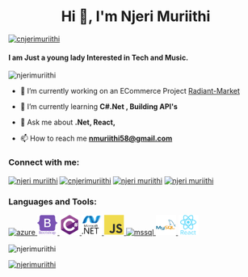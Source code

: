 <h1 align="center">Hi 👋, I'm Njeri Muriithi</h1>

<p align="left"> <a href="https://twitter.com/cnjerimuriithi" target="blank"><img src="https://img.shields.io/twitter/follow/cnjerimuriithi?logo=twitter&style=for-the-badge" alt="cnjerimuriithi" /></a> </p>



#### I am Just a young lady Interested in Tech and Music.
<p align="left"> <img src="https://komarev.com/ghpvc/?username=njerimuriithi&label=Profile%20views&color=0e75b6&style=flat" alt="njerimuriithi" /> </p>

- 🔭 I’m currently working on an ECommerce Project [Radiant-Market](https://github.com/njerimuriithi/Radiant-Market.git)

- 🌱 I’m currently learning **C#.Net , Building API's**

- 💬 Ask me about **.Net, React,**

- 📫 How to reach me **nmuriithi58@gmail.com**



<h3 align="left">Connect with me:</h3>
<p align="left">
<a href="https://dev.to/njeri muriithi" target="blank"><img align="center" src="https://raw.githubusercontent.com/rahuldkjain/github-profile-readme-generator/master/src/images/icons/Social/devto.svg" alt="njeri muriithi" height="30" width="40" /></a>
<a href="https://twitter.com/cnjerimuriithi" target="blank"><img align="center" src="https://raw.githubusercontent.com/rahuldkjain/github-profile-readme-generator/master/src/images/icons/Social/twitter.svg" alt="cnjerimuriithi" height="30" width="40" /></a>
<a href="https://linkedin.com/in/njeri muriithi" target="blank"><img align="center" src="https://raw.githubusercontent.com/rahuldkjain/github-profile-readme-generator/master/src/images/icons/Social/linked-in-alt.svg" alt="njeri muriithi" height="30" width="40" /></a>
<a href="https://hashnode.com/njeri muriithi" target="blank"><img align="center" src="https://raw.githubusercontent.com/rahuldkjain/github-profile-readme-generator/master/src/images/icons/Social/hashnode.svg" alt="njeri muriithi" height="30" width="40" /></a>
</p>

<h3 align="left">Languages and Tools:</h3>
<p align="left"> <a href="https://azure.microsoft.com/en-in/" target="_blank" rel="noreferrer"> <img src="https://www.vectorlogo.zone/logos/microsoft_azure/microsoft_azure-icon.svg" alt="azure" width="40" height="40"/> </a> <a href="https://getbootstrap.com" target="_blank" rel="noreferrer"> <img src="https://raw.githubusercontent.com/devicons/devicon/master/icons/bootstrap/bootstrap-plain-wordmark.svg" alt="bootstrap" width="40" height="40"/> </a> <a href="https://www.w3schools.com/cs/" target="_blank" rel="noreferrer"> <img src="https://raw.githubusercontent.com/devicons/devicon/master/icons/csharp/csharp-original.svg" alt="csharp" width="40" height="40"/> </a> <a href="https://dotnet.microsoft.com/" target="_blank" rel="noreferrer"> <img src="https://raw.githubusercontent.com/devicons/devicon/master/icons/dot-net/dot-net-original-wordmark.svg" alt="dotnet" width="40" height="40"/> </a> <a href="https://developer.mozilla.org/en-US/docs/Web/JavaScript" target="_blank" rel="noreferrer"> <img src="https://raw.githubusercontent.com/devicons/devicon/master/icons/javascript/javascript-original.svg" alt="javascript" width="40" height="40"/> </a> <a href="https://www.microsoft.com/en-us/sql-server" target="_blank" rel="noreferrer"> <img src="https://www.svgrepo.com/show/303229/microsoft-sql-server-logo.svg" alt="mssql" width="40" height="40"/> </a> <a href="https://www.mysql.com/" target="_blank" rel="noreferrer"> <img src="https://raw.githubusercontent.com/devicons/devicon/master/icons/mysql/mysql-original-wordmark.svg" alt="mysql" width="40" height="40"/> </a> <a href="https://reactjs.org/" target="_blank" rel="noreferrer"> <img src="https://raw.githubusercontent.com/devicons/devicon/master/icons/react/react-original-wordmark.svg" alt="react" width="40" height="40"/> </a> </p>




<p><img align="center" src="https://github-readme-streak-stats.herokuapp.com/?user=njerimuriithi&" alt="njerimuriithi" /></p>
<p align="left"> <a href="https://github.com/ryo-ma/github-profile-trophy"><img src="https://github-profile-trophy.vercel.app/?username=njerimuriithi" alt="njerimuriithi" /></a> </p>
